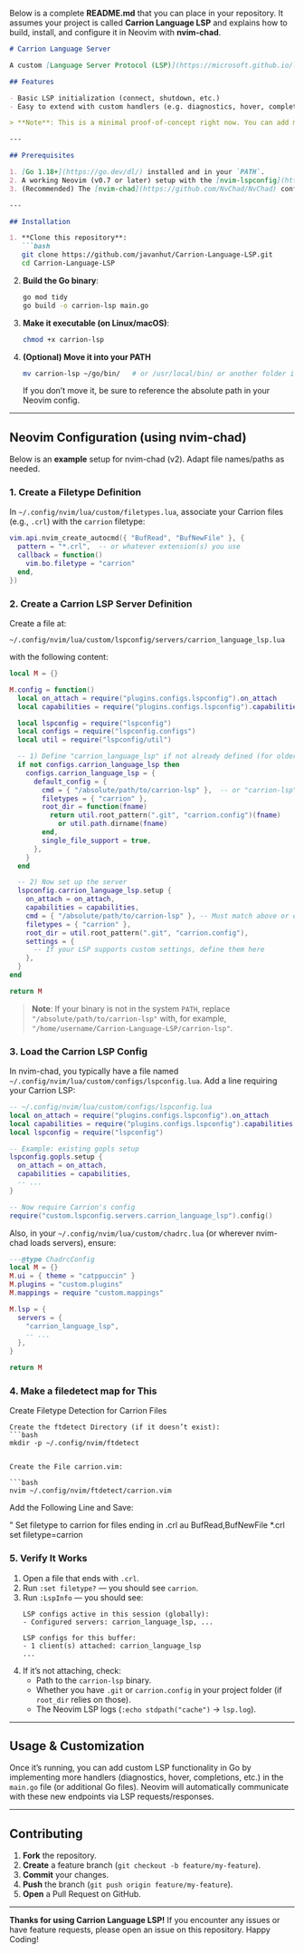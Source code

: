 Below is a complete **README.md** that you can place in your repository. It assumes your project is called **Carrion Language LSP** and explains how to build, install, and configure it in Neovim with **nvim-chad**.

```markdown
# Carrion Language Server

A custom [Language Server Protocol (LSP)](https://microsoft.github.io/language-server-protocol/) implementation for the **Carrion** programming language, built in Go.

## Features

- Basic LSP initialization (connect, shutdown, etc.)  
- Easy to extend with custom handlers (e.g. diagnostics, hover, completions)

> **Note**: This is a minimal proof-of-concept right now. You can add more LSP features in `main.go` or related handlers (e.g., diagnostics, hover, definition, etc.).

---

## Prerequisites

1. [Go 1.18+](https://go.dev/dl/) installed and in your `PATH`.
2. A working Neovim (v0.7 or later) setup with the [nvim-lspconfig](https://github.com/neovim/nvim-lspconfig) plugin.  
3. (Recommended) The [nvim-chad](https://github.com/NvChad/NvChad) configuration framework if you want the same layout discussed here.

---

## Installation

1. **Clone this repository**:
   ```bash
   git clone https://github.com/javanhut/Carrion-Language-LSP.git
   cd Carrion-Language-LSP
   ```

2. **Build the Go binary**:
   ```bash
   go mod tidy
   go build -o carrion-lsp main.go
   ```

3. **Make it executable (on Linux/macOS)**:
   ```bash
   chmod +x carrion-lsp
   ```

4. **(Optional) Move it into your PATH**  
   ```bash
   mv carrion-lsp ~/go/bin/   # or /usr/local/bin/ or another folder in $PATH
   ```
   If you don’t move it, be sure to reference the absolute path in your Neovim config.

---

## Neovim Configuration (using nvim-chad)

Below is an **example** setup for nvim-chad (v2). Adapt file names/paths as needed.

### 1. Create a Filetype Definition

In `~/.config/nvim/lua/custom/filetypes.lua`, associate your Carrion files (e.g., `.crl`) with the `carrion` filetype:

```lua
vim.api.nvim_create_autocmd({ "BufRead", "BufNewFile" }, {
  pattern = "*.crl",  -- or whatever extension(s) you use
  callback = function()
    vim.bo.filetype = "carrion"
  end,
})
```

### 2. Create a Carrion LSP Server Definition

Create a file at:
```
~/.config/nvim/lua/custom/lspconfig/servers/carrion_language_lsp.lua
```
with the following content:

```lua
local M = {}

M.config = function()
  local on_attach = require("plugins.configs.lspconfig").on_attach
  local capabilities = require("plugins.configs.lspconfig").capabilities

  local lspconfig = require("lspconfig")
  local configs = require("lspconfig.configs")
  local util = require("lspconfig/util")

  -- 1) Define "carrion_language_lsp" if not already defined (for older nvim-lspconfig)
  if not configs.carrion_language_lsp then
    configs.carrion_language_lsp = {
      default_config = {
        cmd = { "/absolute/path/to/carrion-lsp" },  -- or "carrion-lsp" if it's in $PATH
        filetypes = { "carrion" },
        root_dir = function(fname)
          return util.root_pattern(".git", "carrion.config")(fname)
            or util.path.dirname(fname)
        end,
        single_file_support = true,
      },
    }
  end

  -- 2) Now set up the server
  lspconfig.carrion_language_lsp.setup {
    on_attach = on_attach,
    capabilities = capabilities,
    cmd = { "/absolute/path/to/carrion-lsp" }, -- Must match above or override
    filetypes = { "carrion" },
    root_dir = util.root_pattern(".git", "carrion.config"),
    settings = {
      -- If your LSP supports custom settings, define them here
    },
  }
end

return M
```

> **Note**: If your binary is not in the system `PATH`, replace `"/absolute/path/to/carrion-lsp"` with, for example, `"/home/username/Carrion-Language-LSP/carrion-lsp"`.

### 3. Load the Carrion LSP Config

In nvim-chad, you typically have a file named `~/.config/nvim/lua/custom/configs/lspconfig.lua`. Add a line requiring your Carrion LSP:

```lua
-- ~/.config/nvim/lua/custom/configs/lspconfig.lua
local on_attach = require("plugins.configs.lspconfig").on_attach
local capabilities = require("plugins.configs.lspconfig").capabilities
local lspconfig = require("lspconfig")

-- Example: existing gopls setup
lspconfig.gopls.setup {
  on_attach = on_attach,
  capabilities = capabilities,
  -- ...
}

-- Now require Carrion's config
require("custom.lspconfig.servers.carrion_language_lsp").config()
```

Also, in your `~/.config/nvim/lua/custom/chadrc.lua` (or wherever nvim-chad loads servers), ensure:
```lua
---@type ChadrcConfig
local M = {}
M.ui = { theme = "catppuccin" }
M.plugins = "custom.plugins"
M.mappings = require "custom.mappings"

M.lsp = {
  servers = {
    "carrion_language_lsp",
    -- ...
  },
}

return M
```
### 4. Make a filedetect map for This

Create Filetype Detection for Carrion Files

    Create the ftdetect Directory (if it doesn’t exist):
    ```bash
    mkdir -p ~/.config/nvim/ftdetect
```

Create the File carrion.vim:

```bash
nvim ~/.config/nvim/ftdetect/carrion.vim
```

Add the Following Line and Save:

" Set filetype to carrion for files ending in .crl
au BufRead,BufNewFile *.crl set filetype=carrion


### 5. Verify It Works

1. Open a file that ends with `.crl`.  
2. Run `:set filetype?` — you should see `carrion`.  
3. Run `:LspInfo` — you should see:
   ```
   LSP configs active in this session (globally):
   - Configured servers: carrion_language_lsp, ...

   LSP configs for this buffer:
   - 1 client(s) attached: carrion_language_lsp
   ...
   ```
4. If it’s not attaching, check:
   - Path to the `carrion-lsp` binary.
   - Whether you have `.git` or `carrion.config` in your project folder (if `root_dir` relies on those).
   - The Neovim LSP logs (`:echo stdpath("cache")` → `lsp.log`).

---

## Usage & Customization

Once it’s running, you can add custom LSP functionality in Go by implementing more handlers (diagnostics, hover, completions, etc.) in the `main.go` file (or additional Go files). Neovim will automatically communicate with these new endpoints via LSP requests/responses.

---

## Contributing

1. **Fork** the repository.  
2. **Create** a feature branch (`git checkout -b feature/my-feature`).  
3. **Commit** your changes.  
4. **Push** the branch (`git push origin feature/my-feature`).  
5. **Open** a Pull Request on GitHub.

---

**Thanks for using Carrion Language LSP!** If you encounter any issues or have feature requests, please open an issue on this repository. Happy Coding!
```

